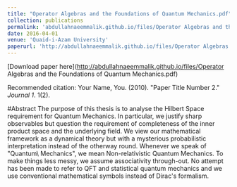 ```yaml
---
title: "Operator Algebras and the Foundations of Quantum Mechanics.pdf"
collection: publications
permalink: 'abdullahnaeemmalik.github.io/files/Operator Algebras and the Foundations of Quantum Mechanics'
date: 2016-04-01
venue: 'Quaid-i-Azam University'
paperurl: 'http://abdullahnaeemmalik.github.io/files/Operator Algebras and the Foundations of Quantum Mechanics.pdf'
---
```



[Download paper here](http://abdullahnaeemmalik.github.io/files/Operator Algebras and the Foundations of Quantum Mechanics.pdf)

Recommended citation: Your Name, You. (2010). "Paper Title Number 2." <i>Journal 1</i>. 1(2).

#Abstract
The purpose of this thesis is to analyse the Hilbert Space requirement for
Quantum Mechanics. In particular, we justify sharp observables but question
the requirement of completeness of the inner product space and the
underlying field. We view our mathematical framework as a dynamical theory
but with a mysterious probabilistic interpretation instead of the otherway
round. Whenever we speak of "Quantum\ Mechanics", we mean Non-relativistic
Quantum Mechanics. To make things less messy, we assume associativity
through-out. No attempt has been made to refer to QFT and statistical
quantum mechanics and we use conventional mathematical symbols instead of
Dirac's formalism.
